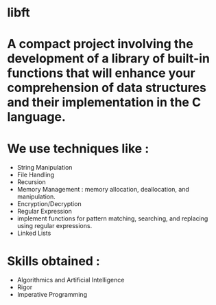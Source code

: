 # libft
# A compact project involving the development of a library of built-in functions that will enhance your comprehension of data structures and their implementation in the C language.
# We use techniques like : 

- String Manipulation
- File Handling
- Recursion
- Memory Management : memory allocation, deallocation, and manipulation.
- Encryption/Decryption
- Regular Expression
- implement functions for pattern matching, searching, and replacing using regular expressions.
- Linked Lists

# Skills obtained : 

- Algorithmics and Artificial Intelligence
- Rigor
- Imperative Programming
